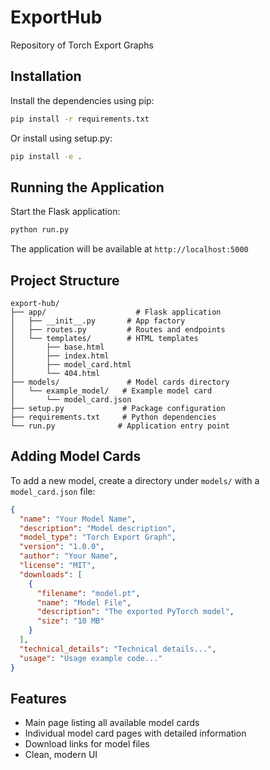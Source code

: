 # ExportHub
Repository of Torch Export Graphs

## Installation

Install the dependencies using pip:

```bash
pip install -r requirements.txt
```

Or install using setup.py:

```bash
pip install -e .
```

## Running the Application

Start the Flask application:

```bash
python run.py
```

The application will be available at `http://localhost:5000`

## Project Structure

```
export-hub/
├── app/                    # Flask application
│   ├── __init__.py       # App factory
│   ├── routes.py         # Routes and endpoints
│   └── templates/        # HTML templates
│       ├── base.html
│       ├── index.html
│       ├── model_card.html
│       └── 404.html
├── models/               # Model cards directory
│   └── example_model/   # Example model card
│       └── model_card.json
├── setup.py             # Package configuration
├── requirements.txt     # Python dependencies
└── run.py              # Application entry point
```

## Adding Model Cards

To add a new model, create a directory under `models/` with a `model_card.json` file:

```json
{
  "name": "Your Model Name",
  "description": "Model description",
  "model_type": "Torch Export Graph",
  "version": "1.0.0",
  "author": "Your Name",
  "license": "MIT",
  "downloads": [
    {
      "filename": "model.pt",
      "name": "Model File",
      "description": "The exported PyTorch model",
      "size": "10 MB"
    }
  ],
  "technical_details": "Technical details...",
  "usage": "Usage example code..."
}
```

## Features

- Main page listing all available model cards
- Individual model card pages with detailed information
- Download links for model files
- Clean, modern UI

